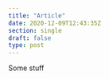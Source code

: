 ```yaml
---
title: "Article"
date: 2020-12-09T12:43:35Z
section: single
draft: false
type: post
---
```


Some stuff